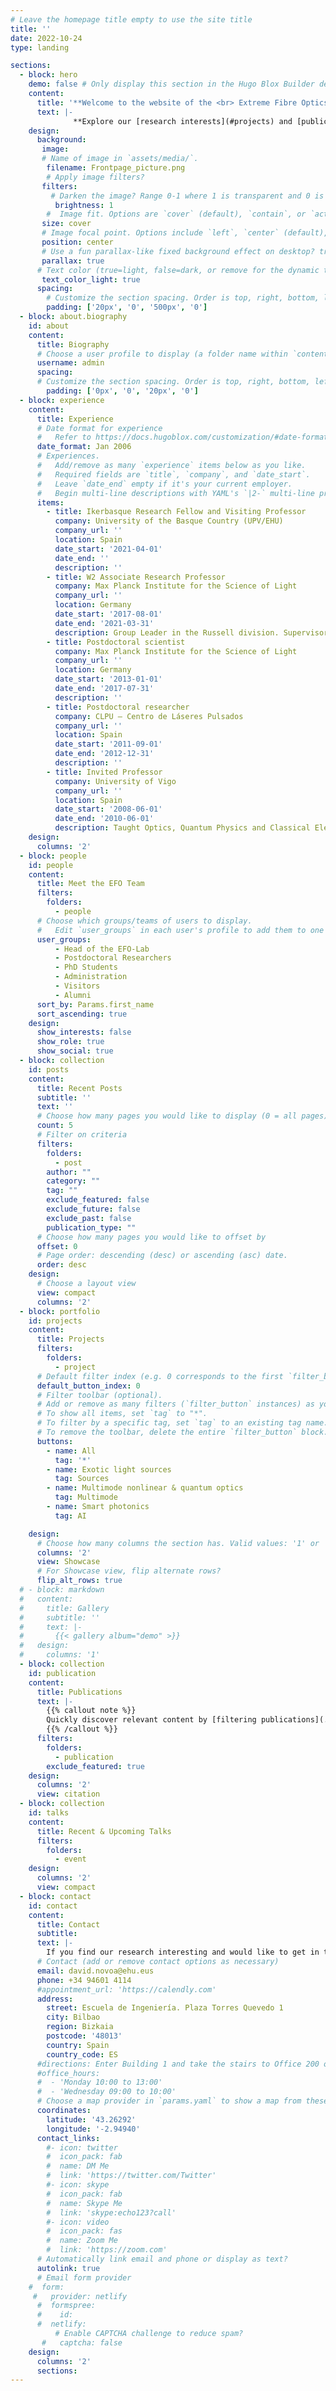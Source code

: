 ```yaml
---
# Leave the homepage title empty to use the site title
title: ''
date: 2022-10-24
type: landing

sections:
  - block: hero
    demo: false # Only display this section in the Hugo Blox Builder demo site
    content:
      title: '**Welcome to the website of the <br> Extreme Fibre Optics Lab**'
      text: |-
              **Explore our [research interests](#projects) and [publications](#publication)**
    design:
      background:
       image:
       # Name of image in `assets/media/`.
        filename: Frontpage_picture.png
        # Apply image filters?
       filters:
         # Darken the image? Range 0-1 where 1 is transparent and 0 is opaque.
          brightness: 1
        #  Image fit. Options are `cover` (default), `contain`, or `actual` size.
       size: cover
       # Image focal point. Options include `left`, `center` (default), or `right`.
       position: center
       # Use a fun parallax-like fixed background effect on desktop? true/false
       parallax: true
      # Text color (true=light, false=dark, or remove for the dynamic theme color).
       text_color_light: true
      spacing:
        # Customize the section spacing. Order is top, right, bottom, left.
        padding: ['20px', '0', '500px', '0']
  - block: about.biography
    id: about
    content:
      title: Biography
      # Choose a user profile to display (a folder name within `content/authors/`)
      username: admin
      spacing:
      # Customize the section spacing. Order is top, right, bottom, left.
        padding: ['0px', '0', '20px', '0']
  - block: experience
    content:
      title: Experience
      # Date format for experience
      #   Refer to https://docs.hugoblox.com/customization/#date-format
      date_format: Jan 2006
      # Experiences.
      #   Add/remove as many `experience` items below as you like.
      #   Required fields are `title`, `company`, and `date_start`.
      #   Leave `date_end` empty if it's your current employer.
      #   Begin multi-line descriptions with YAML's `|2-` multi-line prefix.
      items:
        - title: Ikerbasque Research Fellow and Visiting Professor
          company: University of the Basque Country (UPV/EHU)
          company_url: ''
          location: Spain
          date_start: '2021-04-01'
          date_end: ''
          description: ''
        - title: W2 Associate Research Professor
          company: Max Planck Institute for the Science of Light
          company_url: ''
          location: Germany
          date_start: '2017-08-01'
          date_end: '2021-03-31'
          description: Group Leader in the Russell division. Supervisor of 6 PhD students to completion
        - title: Postdoctoral scientist
          company: Max Planck Institute for the Science of Light
          company_url: ''
          location: Germany
          date_start: '2013-01-01'
          date_end: '2017-07-31'
          description: ''
        - title: Postdoctoral researcher
          company: CLPU – Centro de Láseres Pulsados
          company_url: ''
          location: Spain
          date_start: '2011-09-01'
          date_end: '2012-12-31'
          description: ''     
        - title: Invited Professor
          company: University of Vigo
          company_url: ''
          location: Spain
          date_start: '2008-06-01'
          date_end: '2010-06-01'
          description: Taught Optics, Quantum Physics and Classical Electrodynamics
    design:
      columns: '2'
  - block: people
    id: people
    content:
      title: Meet the EFO Team
      filters:
        folders:
          - people
      # Choose which groups/teams of users to display.
      #   Edit `user_groups` in each user's profile to add them to one or more of these groups.
      user_groups:
          - Head of the EFO-Lab
          - Postdoctoral Researchers
          - PhD Students
          - Administration
          - Visitors
          - Alumni
      sort_by: Params.first_name
      sort_ascending: true
    design:
      show_interests: false
      show_role: true
      show_social: true
  - block: collection
    id: posts
    content:
      title: Recent Posts
      subtitle: ''
      text: ''
      # Choose how many pages you would like to display (0 = all pages)
      count: 5
      # Filter on criteria
      filters:
        folders:
          - post
        author: ""
        category: ""
        tag: ""
        exclude_featured: false
        exclude_future: false
        exclude_past: false
        publication_type: ""
      # Choose how many pages you would like to offset by
      offset: 0
      # Page order: descending (desc) or ascending (asc) date.
      order: desc
    design:
      # Choose a layout view
      view: compact
      columns: '2'
  - block: portfolio
    id: projects
    content:
      title: Projects
      filters:
        folders:
          - project
      # Default filter index (e.g. 0 corresponds to the first `filter_button` instance below).
      default_button_index: 0
      # Filter toolbar (optional).
      # Add or remove as many filters (`filter_button` instances) as you like.
      # To show all items, set `tag` to "*".
      # To filter by a specific tag, set `tag` to an existing tag name.
      # To remove the toolbar, delete the entire `filter_button` block.
      buttons:
        - name: All
          tag: '*'
        - name: Exotic light sources
          tag: Sources
        - name: Multimode nonlinear & quantum optics
          tag: Multimode
        - name: Smart photonics
          tag: AI

    design:
      # Choose how many columns the section has. Valid values: '1' or '2'.
      columns: '2'
      view: Showcase
      # For Showcase view, flip alternate rows?
      flip_alt_rows: true
  # - block: markdown
  #   content:
  #     title: Gallery
  #     subtitle: ''
  #     text: |-
  #       {{< gallery album="demo" >}}
  #   design:
  #     columns: '1'
  - block: collection
    id: publication
    content:
      title: Publications
      text: |-
        {{% callout note %}}
        Quickly discover relevant content by [filtering publications](./publication/).
        {{% /callout %}}
      filters:
        folders:
          - publication
        exclude_featured: true
    design:
      columns: '2'
      view: citation
  - block: collection
    id: talks
    content:
      title: Recent & Upcoming Talks
      filters:
        folders:
          - event
    design:
      columns: '2'
      view: compact
  - block: contact
    id: contact
    content:
      title: Contact
      subtitle:
      text: |-
        If you find our research interesting and would like to get in touch, feel free to reach out to us!
      # Contact (add or remove contact options as necessary)
      email: david.novoa@ehu.eus
      phone: +34 94601 4114
      #appointment_url: 'https://calendly.com'
      address:
        street: Escuela de Ingeniería. Plaza Torres Quevedo 1
        city: Bilbao
        region: Bizkaia
        postcode: '48013'
        country: Spain
        country_code: ES
      #directions: Enter Building 1 and take the stairs to Office 200 on Floor 2
      #office_hours:
      #  - 'Monday 10:00 to 13:00'
      #  - 'Wednesday 09:00 to 10:00'
      # Choose a map provider in `params.yaml` to show a map from these coordinates
      coordinates:
        latitude: '43.26292'
        longitude: '-2.94940'  
      contact_links:
        #- icon: twitter
        #  icon_pack: fab
        #  name: DM Me
        #  link: 'https://twitter.com/Twitter'
        #- icon: skype
        #  icon_pack: fab
        #  name: Skype Me
        #  link: 'skype:echo123?call'
        #- icon: video
        #  icon_pack: fas
        #  name: Zoom Me
        #  link: 'https://zoom.com'
      # Automatically link email and phone or display as text?
      autolink: true
      # Email form provider
    #  form:
     #   provider: netlify
      #  formspree:
      #    id:
      #  netlify:
          # Enable CAPTCHA challenge to reduce spam?
       #   captcha: false
    design:
      columns: '2'
      sections:
---
```

